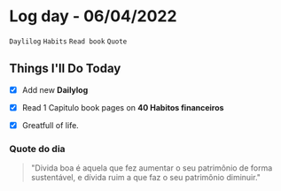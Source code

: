 # Log day - 06/04/2022

`Daylilog` `Habits` `Read book` `Quote`

## Things I'll Do Today

- [x] Add new **Dailylog**
- [x] Read 1 Capitulo book pages on **40 Habitos financeiros**
- [x] Greatfull of life.


### Quote do dia

> "Divida boa é aquela que fez aumentar o seu patrimônio de forma sustentável, e dívida ruim a que faz o seu patrimônio diminuir."

